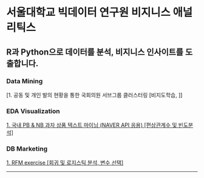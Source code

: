 서울대학교 빅데이터 연구원 비지니스 애널리틱스
===================================

R과 Python으로 데이터를 분석, 비지니스 인사이트를 도출합니다.
-------------------------------------------------

### Data Mining
[1. 공동 및 개인 발의 현황을 통한 국회의원 서브그룹 클러스터링 [비지도학습, ]]
### EDA Visualization
[1. 국내 PB & NB 과자 상품 텍스트 마이닝 (NAVER API 응용) [편상관계수 및 빈도분석]](https://github.com/lee-kyubong/data-analytics/blob/b45d9714df803aed7431dbca8767ca1b153c461e/EDA_SnackMarket/Korean_Snack_Market_Analysis.pdf)
### DB Marketing
[1. RFM exercise [회귀 및 로지스틱 분석, 변수 선택]](https://github.com/lee-kyubong/data-analytics/tree/master/RFM_exercise)


------------------------------------------------
